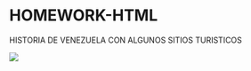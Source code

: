 # HOMEWORK-HTML
<p>HISTORIA DE VENEZUELA CON ALGUNOS SITIOS TURISTICOS</p>
<img src="./assets/descarga.jpg">